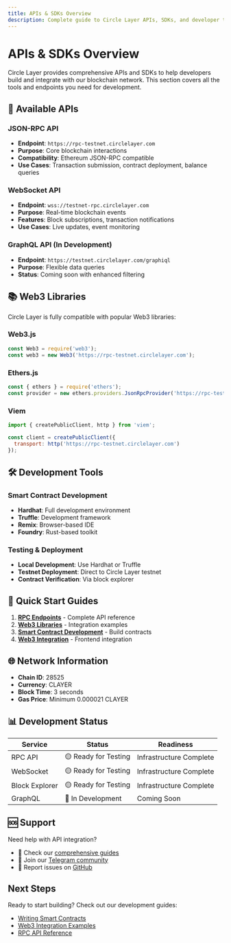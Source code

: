 ```yaml
---
title: APIs & SDKs Overview
description: Complete guide to Circle Layer APIs, SDKs, and developer tools
---
```


# APIs & SDKs Overview

Circle Layer provides comprehensive APIs and SDKs to help developers build and integrate with our blockchain network. This section covers all the tools and endpoints you need for development.

## 🔧 Available APIs

### JSON-RPC API
- **Endpoint**: `https://rpc-testnet.circlelayer.com`
- **Purpose**: Core blockchain interactions
- **Compatibility**: Ethereum JSON-RPC compatible
- **Use Cases**: Transaction submission, contract deployment, balance queries

### WebSocket API
- **Endpoint**: `wss://testnet-rpc.circlelayer.com`
- **Purpose**: Real-time blockchain events
- **Features**: Block subscriptions, transaction notifications
- **Use Cases**: Live updates, event monitoring

### GraphQL API (In Development)
- **Endpoint**: `https://testnet.circlelayer.com/graphiql`
- **Purpose**: Flexible data queries
- **Status**: Coming soon with enhanced filtering

## 📚 Web3 Libraries

Circle Layer is fully compatible with popular Web3 libraries:

### Web3.js
```javascript
const Web3 = require('web3');
const web3 = new Web3('https://rpc-testnet.circlelayer.com');
```

### Ethers.js
```javascript
const { ethers } = require('ethers');
const provider = new ethers.providers.JsonRpcProvider('https://rpc-testnet.circlelayer.com');
```

### Viem
```javascript
import { createPublicClient, http } from 'viem';

const client = createPublicClient({
  transport: http('https://rpc-testnet.circlelayer.com')
});
```

## 🛠️ Development Tools

### Smart Contract Development
- **Hardhat**: Full development environment
- **Truffle**: Development framework
- **Remix**: Browser-based IDE
- **Foundry**: Rust-based toolkit

### Testing & Deployment
- **Local Development**: Use Hardhat or Truffle
- **Testnet Deployment**: Direct to Circle Layer testnet
- **Contract Verification**: Via block explorer

## 📖 Quick Start Guides

1. **[RPC Endpoints](./rpc-endpoints)** - Complete API reference
2. **[Web3 Libraries](./web3-libraries)** - Integration examples
3. **[Smart Contract Development](../development/writing-smart-contracts)** - Build contracts
4. **[Web3 Integration](../development/web3-integration)** - Frontend integration

## 🌐 Network Information

- **Chain ID**: 28525
- **Currency**: CLAYER
- **Block Time**: 3 seconds
- **Gas Price**: Minimum 0.000021 CLAYER

## 📊 Development Status

| Service | Status | Readiness |
|---------|--------|-----------|
| RPC API | 🟡 Ready for Testing | Infrastructure Complete |
| WebSocket | 🟡 Ready for Testing | Infrastructure Complete |
| Block Explorer | 🟡 Ready for Testing | Infrastructure Complete |
| GraphQL | 🔄 In Development | Coming Soon |

## 🆘 Support

Need help with API integration?

- 📖 Check our [comprehensive guides](../development/web3-integration)
- 💬 Join our [Telegram community](https://t.me/circlelayer)
- 🐛 Report issues on [GitHub](https://github.com/Circle-layer-org/docs)

## Next Steps

Ready to start building? Check out our development guides:

- [Writing Smart Contracts](../development/writing-smart-contracts)
- [Web3 Integration Examples](../development/web3-integration)
- [RPC API Reference](./rpc-endpoints) 